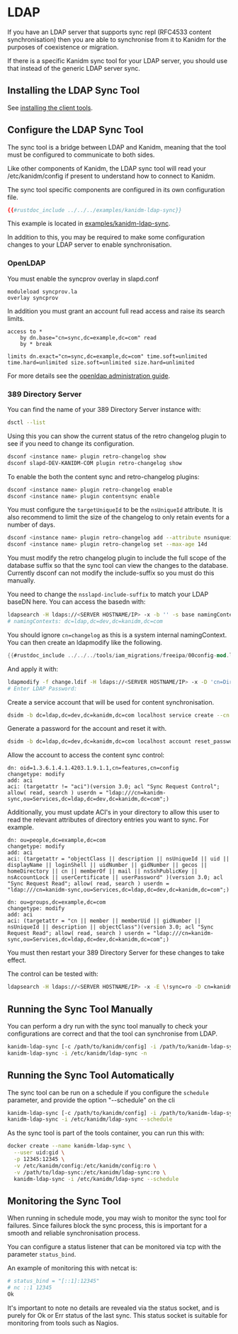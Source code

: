 # LDAP

If you have an LDAP server that supports sync repl (RFC4533 content synchronisation) then you are able to synchronise
from it to Kanidm for the purposes of coexistence or migration.

If there is a specific Kanidm sync tool for your LDAP server, you should use that instead of the generic LDAP server
sync.

## Installing the LDAP Sync Tool

See [installing the client tools](../installing_client_tools.md).

## Configure the LDAP Sync Tool

The sync tool is a bridge between LDAP and Kanidm, meaning that the tool must be configured to communicate to both
sides.

Like other components of Kanidm, the LDAP sync tool will read your /etc/kanidm/config if present to understand how to
connect to Kanidm.

The sync tool specific components are configured in its own configuration file.

```toml
{{#rustdoc_include ../../../examples/kanidm-ldap-sync}}
```

This example is located in
[examples/kanidm-ldap-sync](https://github.com/kanidm/kanidm/blob/master/examples/kanidm-ldap-sync).

In addition to this, you may be required to make some configuration changes to your LDAP server to enable
synchronisation.

### OpenLDAP

You must enable the syncprov overlay in slapd.conf

```text
moduleload syncprov.la
overlay syncprov
```

In addition you must grant an account full read access and raise its search limits.

```text
access to *
    by dn.base="cn=sync,dc=example,dc=com" read
    by * break

limits dn.exact="cn=sync,dc=example,dc=com" time.soft=unlimited time.hard=unlimited size.soft=unlimited size.hard=unlimited
```

For more details see the
[openldap administration guide](https://openldap.org/doc/admin24/replication.html#Configuring%20the%20different%20replication%20types).

### 389 Directory Server

You can find the name of your 389 Directory Server instance with:

```bash
dsctl --list
```

Using this you can show the current status of the retro changelog plugin to see if you need to change its configuration.

```bash
dsconf <instance name> plugin retro-changelog show
dsconf slapd-DEV-KANIDM-COM plugin retro-changelog show
```

To enable the both the content sync and retro-changelog plugins:

```bash
dsconf <instance name> plugin retro-changelog enable
dsconf <instance name> plugin contentsync enable
```

You must configure the `targetUniqueId` to be the `nsUniqueId` attribute. It is also recommend to limit the size of the
changelog to only retain events for a number of days.

```bash
dsconf <instance name> plugin retro-changelog add --attribute nsuniqueid:targetUniqueId
dsconf <instance name> plugin retro-changelog set --max-age 14d
```

You must modify the retro changelog plugin to include the full scope of the database suffix so that the sync tool can
view the changes to the database. Currently dsconf can not modify the include-suffix so you must do this manually.

You need to change the `nsslapd-include-suffix` to match your LDAP baseDN here. You can access the basedn with:

```bash
ldapsearch -H ldaps://<SERVER HOSTNAME/IP> -x -b '' -s base namingContexts
# namingContexts: dc=ldap,dc=dev,dc=kanidm,dc=com
```

You should ignore `cn=changelog` as this is a system internal namingContext. You can then create an ldapmodify like the
following.

```rust
{{#rustdoc_include ../../../tools/iam_migrations/freeipa/00config-mod.ldif}}
```

And apply it with:

```bash
ldapmodify -f change.ldif -H ldaps://<SERVER HOSTNAME/IP> -x -D 'cn=Directory Manager' -W
# Enter LDAP Password:
```

Create a service account that will be used for content synchronisation.

```bash
dsidm -b dc=ldap,dc=dev,dc=kanidm,dc=com localhost service create --cn kanidm-sync --description sync
```

Generate a password for the account and reset it with.

```bash
dsidm -b dc=ldap,dc=dev,dc=kanidm,dc=com localhost account reset_password cn=kanidm-sync,ou=Services,dc=ldap,dc=dev,dc=kanidm,dc=com
```

Allow the account to access the content sync control:

```text
dn: oid=1.3.6.1.4.1.4203.1.9.1.1,cn=features,cn=config
changetype: modify
add: aci
aci: (targetattr != "aci")(version 3.0; acl "Sync Request Control"; allow( read, search ) userdn = "ldap:///cn=kanidm-sync,ou=Services,dc=ldap,dc=dev,dc=kanidm,dc=com";)
```

Additionally, you must update ACI's in your directory to allow this user to read the relevant attributes of directory
entries you want to sync. For example.

```text
dn: ou=people,dc=example,dc=com
changetype: modify
add: aci
aci: (targetattr = "objectClass || description || nsUniqueId || uid || displayName || loginShell || uidNumber || gidNumber || gecos || homeDirectory || cn || memberOf || mail || nsSshPublicKey || nsAccountLock || userCertificate || userPassword" )(version 3.0; acl "Sync Request Read"; allow( read, search ) userdn = "ldap:///cn=kanidm-sync,ou=Services,dc=ldap,dc=dev,dc=kanidm,dc=com";)

dn: ou=groups,dc=example,dc=com
changetype: modify
add: aci
aci: (targetattr = "cn || member || memberUid || gidNumber || nsUniqueId || description || objectClass")(version 3.0; acl "Sync Request Read"; allow( read, search ) userdn = "ldap:///cn=kanidm-sync,ou=Services,dc=ldap,dc=dev,dc=kanidm,dc=com";)
```

You must then restart your 389 Directory Server for these changes to take effect.

The control can be tested with:

```bash
ldapsearch -H ldaps://<SERVER HOSTNAME/IP> -x -E \!sync=ro -D cn=kanidm-sync,ou=Services,dc=ldap,dc=dev,dc=kanidm,dc=com -w password -b dc=ldap,dc=dev,dc=kanidm,dc=com
```

## Running the Sync Tool Manually

You can perform a dry run with the sync tool manually to check your configurations are correct and that the tool can
synchronise from LDAP.

```bash
kanidm-ldap-sync [-c /path/to/kanidm/config] -i /path/to/kanidm-ldap-sync -n
kanidm-ldap-sync -i /etc/kanidm/ldap-sync -n
```

## Running the Sync Tool Automatically

The sync tool can be run on a schedule if you configure the `schedule` parameter, and provide the option "--schedule" on
the cli

```bash
kanidm-ldap-sync [-c /path/to/kanidm/config] -i /path/to/kanidm-ldap-sync --schedule
kanidm-ldap-sync -i /etc/kanidm/ldap-sync --schedule
```

As the sync tool is part of the tools container, you can run this with:

```bash
docker create --name kanidm-ldap-sync \
  --user uid:gid \
  -p 12345:12345 \
  -v /etc/kanidm/config:/etc/kanidm/config:ro \
  -v /path/to/ldap-sync:/etc/kanidm/ldap-sync:ro \
  kanidm-ldap-sync -i /etc/kanidm/ldap-sync --schedule
```

## Monitoring the Sync Tool

When running in schedule mode, you may wish to monitor the sync tool for failures. Since failures block the sync
process, this is important for a smooth and reliable synchronisation process.

You can configure a status listener that can be monitored via tcp with the parameter `status_bind`.

An example of monitoring this with netcat is:

```bash
# status_bind = "[::1]:12345"
# nc ::1 12345
Ok
```

It's important to note no details are revealed via the status socket, and is purely for Ok or Err status of the last
sync. This status socket is suitable for monitoring from tools such as Nagios.
